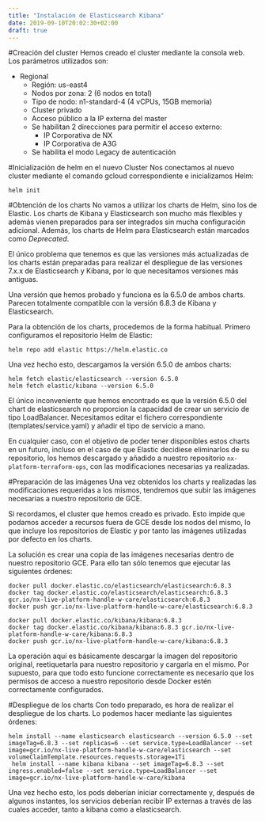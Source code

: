 ```yaml
---
title: "Instalación de Elasticsearch Kibana"
date: 2019-09-10T20:02:30+02:00
draft: true
---
```


#Creación del cluster
Hemos creado el cluster mediante la consola web. Los parámetros utilizados
son:

- Regional
  - Región: us-east4
  - Nodos por zona: 2 (6 nodos en total)
  - Tipo de nodo: n1-standard-4 (4 vCPUs, 15GB memoria)
  - Cluster privado
  - Acceso público a la IP externa del master
  - Se habilitan 2 direcciones para permitir el acceso externo:
    - IP Corporativa de NX
    - IP Corporativa de A3G
  - Se habilita el modo Legacy de autenticación

#Inicialización de helm en el nuevo Cluster
Nos conectamos al nuevo cluster mediante el comando gcloud correspondiente e
inicializamos Helm:

    helm init

#Obtención de los charts
No vamos a utilizar los charts de Helm, sino los de Elastic. Los charts de
Kibana y Elasticsearch son mucho más flexibles y además vienen preparados
para ser integrados sin mucha configuración adicional. Además, los charts
de Helm para Elasticsearch están marcados como *Deprecated*.

El único problema que tenemos es que las versiones más actualizadas de los
charts están preparadas para realizar el despliegue de las versiones 7.x.x de
Elasticsearch y Kibana, por lo que necesitamos versiones más antiguas.

Una versión que hemos probado y funciona es la 6.5.0 de ambos charts. Parecen
totalmente compatible con la versión 6.8.3 de Kibana y Elasticsearch.

Para la obtención de los charts, procedemos de la forma habitual. Primero
configuramos el repositorio Helm de Elastic:

    helm repo add elastic https://helm.elastic.co

Una vez hecho esto, descargamos la versión 6.5.0 de ambos charts:

    helm fetch elastic/elasticsearch --version 6.5.0
    helm fetch elastic/kibana --version 6.5.0

El único inconveniente que hemos encontrado es que la versión 6.5.0 del chart
de elasticsearch no proporcion la capacidad de crear un servicio de tipo
LoadBalancer. Necesitamos editar el fichero correspondiente
(templates/service.yaml) y añadir el tipo de servicio a mano.

En cualquier caso, con el objetivo de poder tener disponibles estos charts
en un futuro, incluso en el caso de que Elastic decidiese eliminarlos de
su repositorio, los hemos descargado y añadido a nuestro repositorio
`nx-platform-terraform-ops`, con las modificaciones necesarias ya realizadas.

#Preparación de las imágenes
Una vez obtenidos los charts y realizadas las modificaciones requeridas a los
mismos, tendremos que subir las imágenes necesarias a nuestro repositorio de
GCE.

Si recordamos, el cluster que hemos creado es privado. Esto impide que podamos
acceder a recursos fuera de GCE desde los nodos del mismo, lo que incluye
los repositorios de Elastic y por tanto las imágenes utilizadas por defecto en
los charts.

La solución es crear una copia de las imágenes necesarias dentro de nuestro
repositorio GCE. Para ello tan sólo tenemos que ejecutar las siguientes órdenes:

    docker pull docker.elastic.co/elasticsearch/elasticsearch:6.8.3
    docker tag docker.elastic.co/elasticsearch/elasticsearch:6.8.3 gcr.io/nx-live-platform-handle-w-care/elasticsearch:6.8.3
    docker push gcr.io/nx-live-platform-handle-w-care/elasticsearch:6.8.3

    docker pull docker.elastic.co/kibana/kibana:6.8.3
    docker tag docker.elastic.co/kibana/kibana:6.8.3 gcr.io/nx-live-platform-handle-w-care/kibana:6.8.3
    docker push gcr.io/nx-live-platform-handle-w-care/kibana:6.8.3

La operación aquí es básicamente descargar la imagen del repositorio original,
reetiquetarla para nuestro repositorio y cargarla en el mismo. Por supuesto,
para que todo esto funcione correctamente es necesario que los permisos de
acceso a nuestro repositorio desde Docker estén correctamente configurados.

#Despliegue de los charts
Con todo preparado, es hora de realizar el despliegue de los charts. Lo podemos
hacer mediante las siguientes órdenes:

    helm install --name elasticsearch elasticsearch --version 6.5.0 --set imageTag=6.8.3 --set replicas=6 --set service.type=LoadBalancer --set image=gcr.io/nx-live-platform-handle-w-care/elasticsearch --set volumeClaimTemplate.resources.requests.storage=1Ti
     helm install --name kibana kibana --set imageTag=6.8.3 --set ingress.enabled=false --set service.type=LoadBalancer --set image=gcr.io/nx-live-platform-handle-w-care/kibana

Una vez hecho esto, los pods deberían iniciar correctamente y, después de
algunos instantes, los servicios deberían recibir IP externas a través de las
cuales acceder, tanto a kibana como a elasticsearch.

